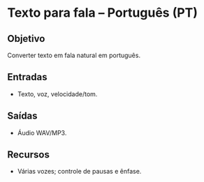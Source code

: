 # Texto para fala – Português (PT)

## Objetivo
Converter texto em fala natural em português.

## Entradas
- Texto, voz, velocidade/tom.

## Saídas
- Áudio WAV/MP3.

## Recursos
- Várias vozes; controle de pausas e ênfase.
